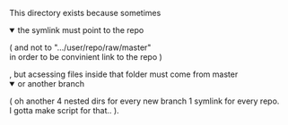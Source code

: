 This directory exists because sometimes
<details open>
	<summary>the symlink must point to the repo</summary>
	<p>(
	and not to ".../user/repo/raw/master"<br>
	in order to be convinient link to the repo
	)</p>
</details>,
but acsessing files inside that folder
must come from master<details open>
	<summary>or another branch</summary>
	<p>(
	oh another 4 nested dirs for every new branch 1 symlink for every repo.<br>
	I gotta make script for that..
	).</p>
</details>

